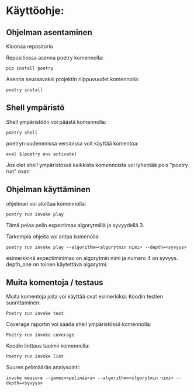 # Käyttöohje:
## Ohjelman asentaminen

Kloonaa repositorio

Repositiossa asenna poetry komennolla:
```
pip install poetry
```
Asenna seuraavaksi projektin riippuvuudet komennolla:
```
poetry install
```
## Shell ympäristö

Shell ympäristöön voi päästä komennolla:
```
poetry shell
```
poetryn uudemmissa versioissa voit käyttää komentoa:
```
eval $(poetry env activate)
```
Jos olet shell ympäristössä kaikkista komennoista voi lyhentää pois "poetry run" osan

## Ohjelman käyttäminen

ohjelman voi aloittaa komennolla:
```
poetry run invoke play
```
Tämä pelaa pelin expectimax algorytmillä ja syvyydellä 3. 


Tarkempia ohjeita voi antaa komenolla:
```
poetry run invoke play --algorithm=<algorytmin nimi> --depth=<syvyys>
```
esimerkkinä expectiminimax on algorytmin nimi ja numero 4 on syvyys. depth_one on toinen käytettävä algorytmi.

## Muita komentoja / testaus

Muita komentoja joita voi käyttää ovat esimerkiksi: 
Koodin testien suorittaminen:
```
Poetry run invoke test
```
Coverage raportin voi saada shell ympäristössä komennolla:
```
Poetry run invoke coverage
```
Koodin linttaus taoimii komennolla:
```
Poetry run invoke lint
```
Suuren pelimäärän analysointi:
```
invoke measure --games=<pelimäärä> --algorithm=<slgorytmin nimi> --depth=<syvyys>
```
